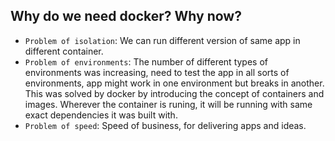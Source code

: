 
## Why do we need docker? Why now?

- `Problem of isolation`: We can run different version of same app in different container.
- `Problem of environments`: The number of different types of environments was increasing, need to test the app in all sorts of environments, app might work in one environment but breaks in another. This was solved by docker by introducing the concept of containers and images. Wherever the container is runing, it will be running with same exact dependencies it was built with.
- `Problem of speed`: Speed of business, for delivering apps and ideas.